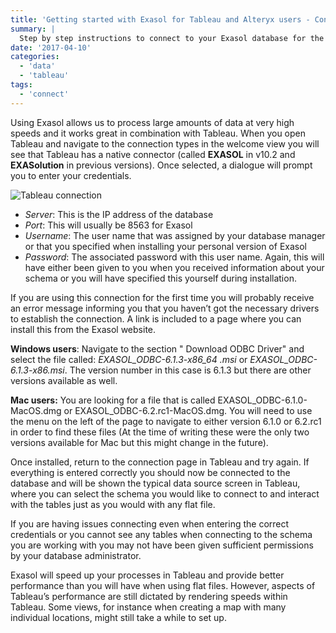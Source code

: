 ```yaml
---
title: 'Getting started with Exasol for Tableau and Alteryx users - Connecting to Tableau'
summary: |
  Step by step instructions to connect to your Exasol database for the first time. 
date: '2017-04-10'
categories:
  - 'data'
  - 'tableau'
tags:
  - 'connect'
---
```


Using Exasol allows us to process large amounts of data at very high speeds and it works great in combination with Tableau. When you open Tableau and navigate to the connection types in the welcome view you will see that Tableau has a native connector (called **EXASOL** in v10.2 and **EXASolution** in previous versions). Once selected, a dialogue will prompt you to enter your credentials.

![Tableau connection](https://nalediholly.files.wordpress.com/2017/03/tableau-connection.png)

- _Server_: This is the IP address of the database
- _Port_: This will usually be 8563 for Exasol
- _Username_: The user name that was assigned by your database manager or that you specified when installing your personal version of Exasol
- _Password_: The associated password with this user name. Again, this will have either been given to you when you received information about your schema or you will have specified this yourself during installation.

If you are using this connection for the first time you will probably receive an error message informing you that you haven’t got the necessary drivers to establish the connection. A link is included to a page where you can install this from the Exasol website.

**Windows users**: Navigate to the section " Download ODBC Driver" and select the file called: _EXASOL_ODBC-6.1.3-x86_64 .msi_ or _EXASOL_ODBC-6.1.3-x86.msi_. The version number in this case is 6.1.3 but there are other versions available as well.

**Mac users:** You are looking for a file that is called EXASOL_ODBC-6.1.0-MacOS.dmg or EXASOL_ODBC-6.2.rc1-MacOS.dmg. You will need to use the menu on the left of the page to navigate to either version 6.1.0 or 6.2.rc1 in order to find these files (At the time of writing these were the only two versions available for Mac but this might change in the future).

Once installed, return to the connection page in Tableau and try again. If everything is entered correctly you should now be connected to the database and will be shown the typical data source screen in Tableau, where you can select the schema you would like to connect to and interact with the tables just as you would with any flat file.

If you are having issues connecting even when entering the correct credentials or you cannot see any tables when connecting to the schema you are working with you may not have been given sufficient permissions by your database administrator.

Exasol will speed up your processes in Tableau and provide better performance than you will have when using flat files. However, aspects of Tableau’s performance are still dictated by rendering speeds within Tableau. Some views, for instance when creating a map with many individual locations, might still take a while to set up.
